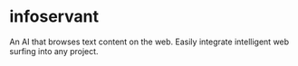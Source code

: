 # infoservant
An AI that browses text content on the web. Easily integrate intelligent web surfing into any project.
